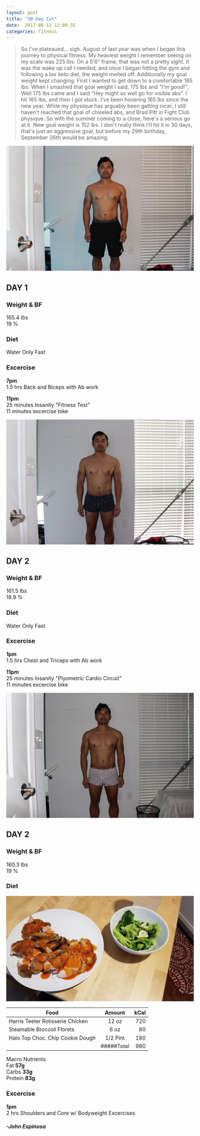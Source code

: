 ```yaml
---
layout: post
title: "30 Day Cut"
date:  2017-08-12 12:00:35
categories: fitness
---
```

> So I've plateaued... sigh. August of last year was when I began this journey to physical fitness. My heaviest weight I remember seeing on my scale was 225 lbs. On a 5'6" frame, that was not a pretty sight. It was the wake up call I needed, and once I began hitting the gym and following a *lax* keto diet, the weight melted off. Additionally my goal weight kept changing. First I wanted to get down to a comfortable 185 lbs. When I smashed that goal weight I said, 175 lbs and *"I'm good!"*, Well 175 lbs came and I said "Hey might as well go for visible abs". I hit 165 lbs, and then I got stuck. I've been hovering 165 lbs since the new year. While my physique has arguably been getting nicer, I still haven't reached that goal of chiseled abs, and Brad Pitt in Fight Club physique. So with the summer coming to a close, here's a serious go at it. New goal weight is 152 lbs. I don't really think I'll hit it in 30 days, that's just an aggressive goal, but before my 29th birthday, September 26th would be amazing. 

![Day 1](/img/Day1.JPG)

## DAY 1

### Weight & BF  
165.4 lbs  
19 %
### Diet
Water Only Fast
### Excercise
**7pm**  
1.5 hrs Back and Biceps with Ab work  
  
**11pm**  
25 minutes Insanity "Fitness Test"  
11 minutes excercise bike

![Day 2](/img/Day2.JPG)

## DAY 2

### Weight & BF  
161.5 lbs  
18.9 %
### Diet
Water Only Fast
### Excercise
**1pm**  
1.5 hrs Chest and Triceps with Ab work  
  
**11pm**  
25 minutes Insanity "Plyometric Cardio Circuit"  
11 minutes excercise bike

![Day 3](/img/Day3.JPG)

## DAY 2

### Weight & BF
160.3 lbs  
19 %
### Diet
![Day 3 Meal](/img/Day3Food.jpg)

| Food                             | Amount        | kCal  |
| -------------------------------- |:-------------:| ----------:|
| Harris Teeter Rotisserie Chicken | 12 oz         | 720        |
| Steamable Broccoli Florets       | 6 oz          | 80         |
| Halo Top Choc. Chip Cookie Dough | 1/2 Pint      | 180        |
|                                  |   #####Total  | 980        |  

Macro Nutrients  
Fat **57g**    
Carbs **33g**    
Protein **83g**    

### Excercise
**1pm**  
2 hrs Shoulders and Core w/ Bodyweight Excercises  



#### _-John Espinosa_  
